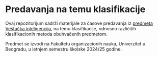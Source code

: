 # Predavanja na temu klasifikacije 

Ovaj repozitorijum sadrži materijale za časove predavanja iz [predmeta Veštačka inteligencija](https://ai.fon.bg.ac.rs/osnovne/vestacka-inteligencija/), na temu klasifikacije, odnosno različitih klasifikacionih metoda obuhvaćenih predmetom.

Predmet se izvodi na Fakultetu organizacionih nauka, Univerzitet u Beogradu, u letnjem semestru školske 2024/25 godine.

